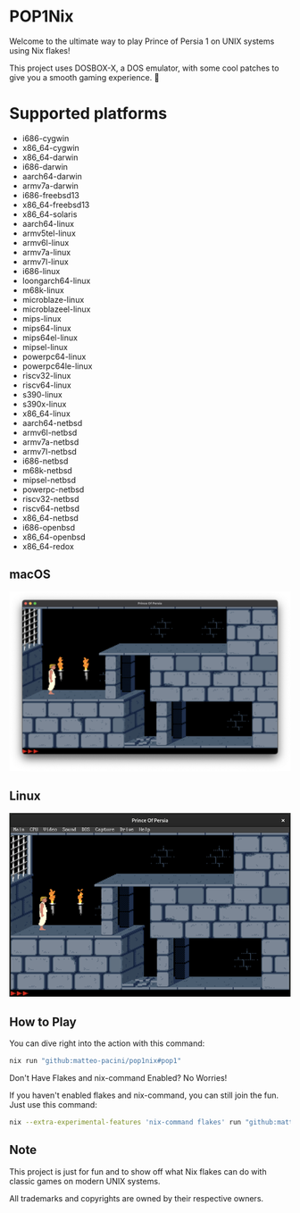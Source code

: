# POP1Nix

Welcome to the ultimate way to play Prince of Persia 1 on UNIX systems using Nix flakes! 

This project uses DOSBOX-X, a DOS emulator, with some cool patches to give you a smooth gaming experience.
🌟
# Supported platforms

- i686-cygwin
- x86_64-cygwin
- x86_64-darwin
- i686-darwin
- aarch64-darwin
- armv7a-darwin
- i686-freebsd13
- x86_64-freebsd13
- x86_64-solaris
- aarch64-linux
- armv5tel-linux
- armv6l-linux
- armv7a-linux
- armv7l-linux
- i686-linux
- loongarch64-linux
- m68k-linux
- microblaze-linux
- microblazeel-linux
- mips-linux
- mips64-linux
- mips64el-linux
- mipsel-linux
- powerpc64-linux
- powerpc64le-linux
- riscv32-linux
- riscv64-linux
- s390-linux
- s390x-linux
- x86_64-linux
- aarch64-netbsd
- armv6l-netbsd
- armv7a-netbsd
- armv7l-netbsd
- i686-netbsd
- m68k-netbsd
- mipsel-netbsd
- powerpc-netbsd
- riscv32-netbsd
- riscv64-netbsd
- x86_64-netbsd
- i686-openbsd
- x86_64-openbsd
- x86_64-redox

## macOS

![](./preview_macos.png)

## Linux

![](./preview_linux.png)

## How to Play

You can dive right into the action with this command:

```bash
nix run "github:matteo-pacini/pop1nix#pop1"
```

Don't Have Flakes and nix-command Enabled? No Worries!

If you haven't enabled flakes and nix-command, you can still join the fun. Just use this command:

```bash
nix --extra-experimental-features 'nix-command flakes' run "github:matteo-pacini/pop1nix#pop1"
```

## Note

This project is just for fun and to show off what Nix flakes can do with classic games on modern UNIX systems. 

All trademarks and copyrights are owned by their respective owners.